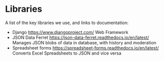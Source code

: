 # Libraries

A list of the key libraries we use, and links to documentation:

* Django https://www.djangoproject.com/ 
  Web Framework
* JSON Data Ferret https://json-data-ferret.readthedocs.io/en/latest/ 
  Manages JSON blobs of data in database, with history and moderation
* Spreadsheet forms https://spreadsheet-forms.readthedocs.io/en/latest/ 
  Converts Excel Spreadsheets to JSON and vice versa
